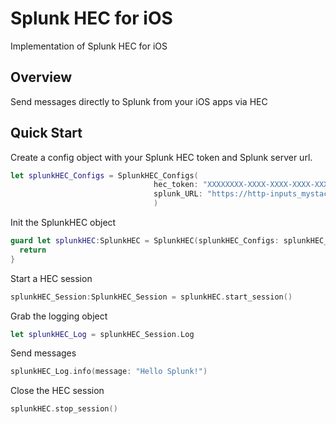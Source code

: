 # Splunk HEC for iOS

Implementation of Splunk HEC for iOS

## Overview

Send messages directly to Splunk from your iOS apps via HEC

## Quick Start

Create a config object with your Splunk HEC token and Splunk server url. 

```swift
let splunkHEC_Configs = SplunkHEC_Configs(
                                hec_token: "XXXXXXXX-XXXX-XXXX-XXXX-XXXXXXXXXXXX",
                                splunk_URL: "https://http-inputs_mystack.splunkcloud.com"
                                )
```

Init the SplunkHEC object 

```swift
guard let splunkHEC:SplunkHEC = SplunkHEC(splunkHEC_Configs: splunkHEC_Configs) { 
  return
}
```

Start a HEC session 

```swift
splunkHEC_Session:SplunkHEC_Session = splunkHEC.start_session()
```

Grab the logging object

```swift
let splunkHEC_Log = splunkHEC_Session.Log
```

Send messages 

```swift
splunkHEC_Log.info(message: "Hello Splunk!")
```

Close the HEC session
```swift
splunkHEC.stop_session()
```

